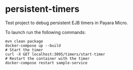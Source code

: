 # persistent-timers

Test project to debug persistent EJB timers in Payara Micro.

To launch run the following commands:

```
mvn clean package
docker-compose up --build
# Start the timer
curl -X GET localhost:3095/timers/start-timer
# Restart the container with the timer
docker-compose restart sample-service
```
